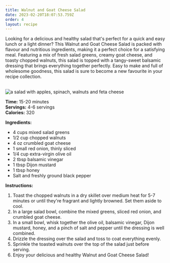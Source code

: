 ```yaml
---
title: Walnut and Goat Cheese Salad
date: 2023-02-20T18:07:53.759Z
order: 4
layout: recipe
---
```

Looking for a delicious and healthy salad that's perfect for a quick and easy lunch or a light dinner? This Walnut and Goat Cheese Salad is packed with flavour and nutritious ingredients, making it a perfect choice for a satisfying meal. Featuring a mix of fresh salad greens, creamy goat cheese, and toasty chopped walnuts, this salad is topped with a tangy-sweet balsamic dressing that brings everything together perfectly. Easy to make and full of wholesome goodness, this salad is sure to become a new favourite in your recipe collection.

\
![a salad with apples, spinach, walnuts and feta cheese](https://images.unsplash.com/photo-1675718341696-552a278c0934?ixlib=rb-4.0.3&ixid=MnwxMjA3fDB8MHxwaG90by1wYWdlfHx8fGVufDB8fHx8&auto=format&fit=crop&w=1000&q=80)

**Time:** 15-20 minutes\
**Servings:** 4-6 servings\
**Calories:** 320

**Ingredients:**

* 4 cups mixed salad greens
* 1/2 cup chopped walnuts
* 4 oz crumbled goat cheese
* 1 small red onion, thinly sliced
* 1/4 cup extra-virgin olive oil
* 2 tbsp balsamic vinegar
* 1 tbsp Dijon mustard
* 1 tbsp honey
* Salt and freshly ground black pepper

**Instructions:**

1. Toast the chopped walnuts in a dry skillet over medium heat for 5-7 minutes or until they're fragrant and lightly browned. Set them aside to cool.
2. In a large salad bowl, combine the mixed greens, sliced red onion, and crumbled goat cheese.
3. In a small bowl, whisk together the olive oil, balsamic vinegar, Dijon mustard, honey, and a pinch of salt and pepper until the dressing is well combined.
4. Drizzle the dressing over the salad and toss to coat everything evenly.
5. Sprinkle the toasted walnuts over the top of the salad just before serving.
6. Enjoy your delicious and healthy Walnut and Goat Cheese Salad!